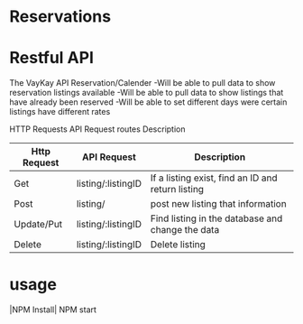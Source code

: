 # Reservations

# Restful API
The VayKay API Reservation/Calender 
    -Will be able to pull data to show reservation listings available
    -Will be able to pull data to show listings that have already been reserved
    -Will be able to set different days were certain listings have different rates




HTTP Requests
API Request routes
Description


| Http Request  | API Request         | Description                                        |
| ------------- | ------------------- | -------------------------------------------------- |
|      Get      | listing/:listingID  | If a listing exist, find an ID and return listing  |
|     Post      | listing/            | post new listing that information                  |
|   Update/Put  | listing/:listingID  | Find listing in the database and change the data   |
|     Delete    | listing/:listingID  | Delete listing                                     |


# usage

|NPM Install| NPM start



